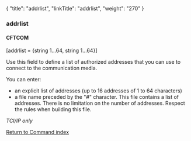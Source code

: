 {
    "title": "addrlist",
    "linkTitle": "addrlist",
    "weight": "270"
}<span id="addrlist"></span>

### addrlist

#### CFTCOM

\[addrlist = {string 1...64, string 1...64}\]

Use this field to define a list of authorized addresses that you can
use to connect to the communication media.

You can enter:

-   an explicit
    list of addresses (up to 16 addresses of 1 to 64 characters)
-   a file name preceded
    by the "#" character. This file contains a list of addresses.
    There is no limitation on the number of addresses. Respect the rules
    when building this file.

*TCI/IP only*

[Return to Command index](../../)
